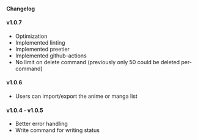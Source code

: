 #### Changelog

#### v1.0.7

- Optimization
- Implemented linting
- Implemented preetier
- Implemented github-actions
- No limit on delete command (previously only 50 could be deleted per-command)

#### v1.0.6

- Users can import/export the anime or manga list

#### v1.0.4 - v1.0.5

- Better error handling
- Write command for writing status
